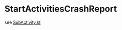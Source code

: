 # StartActivitiesCrashReport
see [SubActivity.kt](https://github.com/roomedia/StartActivitiesCrashReport/blob/main/app/src/main/java/com/startactivities/crashreport/SubActivity.kt)

